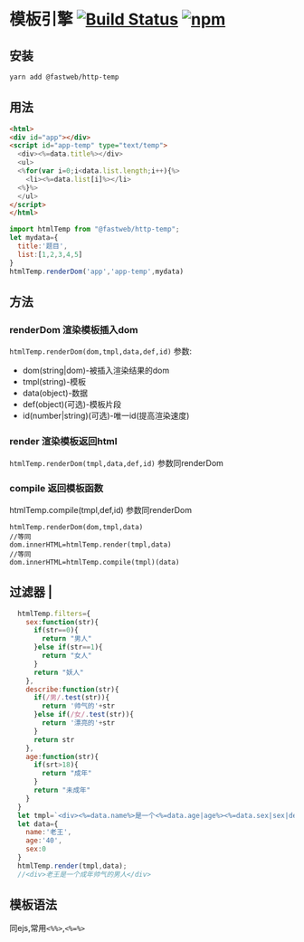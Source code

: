 # 模板引擎 [![Build Status](https://travis-ci.org/yuhonyon/f2e-htmlTemp.svg?branch=master)](https://travis-ci.org/yuhonyon/f2e-htmlTemp) [![npm](https://img.shields.io/npm/v/@fastweb/html-temp.svg)](https://www.npmjs.com/package/@fastweb/html-temp)


## 安装
```bash
yarn add @fastweb/http-temp
```

## 用法
```html
<html>
<div id="app"></div>
<script id="app-temp" type="text/temp">
  <div><%=data.title%></div>
  <ul>
  <%for(var i=0;i<data.list.length;i++){%>
    <li><%=data.list[i]%></li>
  <%}%>
  </ul>
</script>
</html>
```
```js
import htmlTemp from "@fastweb/http-temp";
let mydata={
  title:'题目',
  list:[1,2,3,4,5]
}
htmlTemp.renderDom('app','app-temp',mydata)
```

## 方法

### renderDom  渲染模板插入dom
`htmlTemp.renderDom(dom,tmpl,data,def,id)`
参数:
* dom(string|dom)-被插入渲染结果的dom
* tmpl(string)-模板
* data(object)-数据
* def(object)(可选)-模板片段
* id(number|string)(可选)-唯一id(提高渲染速度)

### render 渲染模板返回html
`htmlTemp.renderDom(tmpl,data,def,id)`
参数同renderDom

### compile 返回模板函数
htmlTemp.compile(tmpl,def,id)
参数同renderDom

```
htmlTemp.renderDom(dom,tmpl,data)
//等同
dom.innerHTML=htmlTemp.render(tmpl,data)
//等同
dom.innerHTML=htmlTemp.compile(tmpl)(data)
```

## 过滤器 |
```js
  htmlTemp.filters={
    sex:function(str){
      if(str==0){
        return "男人"
      }else if(str==1){
        return "女人"
      }
      return "妖人"
    },
    describe:function(str){
      if(/男/.test(str)){
        return '帅气的'+str
      }else if(/女/.test(str)){
        return '漂亮的'+str
      }
      return str
    },
    age:function(str){
      if(srt>18){
        return "成年"
      }
      return "未成年"
    }
  }
  let tmpl=`<div><%=data.name%>是一个<%=data.age|age%><%=data.sex|sex|describe%></div>`;
  let data={
    name:'老王',
    age:'40',
    sex:0
  }
  htmlTemp.render(tmpl,data);
  //<div>老王是一个成年帅气的男人</div>

```

## 模板语法
同ejs,常用`<%%>`,`<%=%>`
